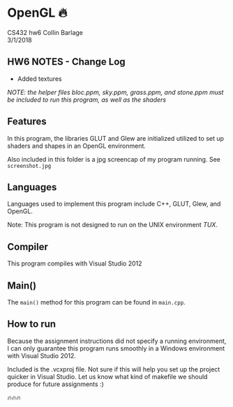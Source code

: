 # OpenGL 🔥
CS432 hw6
Collin Barlage  
3/1/2018

## HW6 NOTES - Change Log

* Added textures

*NOTE: the helper files bloc.ppm, sky.ppm, grass.ppm, and stone.ppm must be included to run this program, as well as the shaders*

## Features

In this program, the libraries GLUT and Glew are initialized utilized to set up shaders and shapes in an OpenGL environment. 

Also included in this folder is a jpg screencap of my program running. See `screenshot.jpg`

## Languages

Languages used to implement this program include C++, GLUT, Glew, and OpenGL.  

Note: This program is not designed to run on the UNIX environment *TUX*.

## Compiler

This program compiles with Visual Studio 2012

## Main()

The `main()` method for this program can be found in `main.cpp`.

## How to run

Because the assignment instructions did not specify a running environment, I can only guarantee this program runs smoothly in a Windows environment with Visual Studio 2012.

Included is the .vcxproj file. Not sure if this will help you set up the project quicker in Visual Studio. Let us know what kind of makefile we should produce for future assignments :)
 

🔥🔥🔥